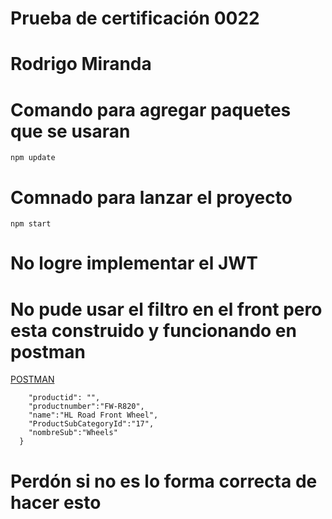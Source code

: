 # Prueba de certificación 0022

# Rodrigo Miranda

# Comando para agregar paquetes que se usaran
```npm update```

# Comnado para lanzar el proyecto
```npm start```

# No logre implementar el JWT
# No pude usar el filtro en el front pero esta construido y funcionando en postman

[POSTMAN](http://localhost:8080/producto/filter)
```{
    "productid": "",
    "productnumber":"FW-R820",
    "name":"HL Road Front Wheel",
    "ProductSubCategoryId":"17",
    "nombreSub":"Wheels"
  }
```

# Perdón si no es lo forma correcta de hacer esto